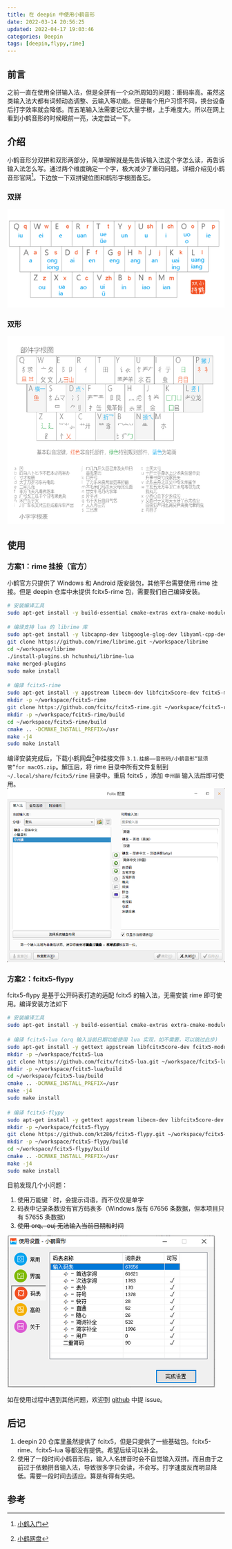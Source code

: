 ```yaml
---
title: 在 deepin 中使用小鹤音形
date: 2022-03-14 20:56:25
updated: 2022-04-17 19:03:46
categories: Deepin
tags: [deepin,flypy,rime]
---
```


## 前言
之前一直在使用全拼输入法，但是全拼有一个众所周知的问题：重码率高。虽然这类输入法大都有词频动态调整、云输入等功能。但是每个用户习惯不同，换台设备后打字效率就会降低。而五笔输入法需要记忆大量字根，上手难度大。所以在网上看到小鹤音形的时候眼前一亮，决定尝试一下。

## 介绍
小鹤音形分双拼和双形两部分，简单理解就是先告诉输入法这个字怎么读，再告诉输入法怎么写。通过两个维度确定一个字，极大减少了重码问题。详细介绍见小鹤音形官网[^1]。下边放一下双拼键位图和鹤形字根图备忘。

### 双拼
![小鹤双拼键位图](/img/posts/use-flypy-in-deepin/hejp.png)

### 双形
![小鹤鹤形字根图](/img/posts/use-flypy-in-deepin/xhup.png)

## 使用

### 方案1：rime 挂接（官方）
小鹤官方只提供了 Windows 和 Android 版安装包，其他平台需要使用 rime 挂接。但是 deepin 仓库中未提供 fcitx5-rime 包，需要我们自己编译安装。
```bash
# 安装编译工具
sudo apt-get install -y build-essential cmake-extras extra-cmake-modules

# 编译支持 lua 的 librime 库
sudo apt-get install -y libcapnp-dev libgoogle-glog-dev libyaml-cpp-dev libleveldb-dev libmarisa-dev capnproto
git clone https://github.com/rime/librime.git ~/workspace/librime
cd ~/workspace/librime
./install-plugins.sh hchunhui/librime-lua
make merged-plugins
sudo make install

# 编译 fcitx5-rime
sudo apt-get install -y appstream libecm-dev libfcitx5core-dev fcitx5-modules-dev
mkdir -p ~/workspace/fcitx5-rime
git clone https://github.com/fcitx/fcitx5-rime.git ~/workspace/fcitx5-rime
mkdir -p ~/workspace/fcitx5-rime/build
cd ~/workspace/fcitx5-rime/build
cmake .. -DCMAKE_INSTALL_PREFIX=/usr
make -j4
sudo make install
```
编译安装完成后，下载小鹤网盘[^2]中挂接文件 `3.1.挂接——音形码/小鹤音形“鼠须管”for macOS.zip`。解压后，将 rime 目录中所有文件复制到 `~/.local/share/fcitx5/rime` 目录中。重启 fcitx5 ，添加 `中州韻` 输入法后即可使用。
![fcitx5-rime](/img/posts/use-flypy-in-deepin/fcitx5-rime.png)

### 方案2：fcitx5-flypy
fcitx5-flypy 是基于公开码表打造的适配 fcitx5 的输入法，无需安装 rime 即可使用。编译安装方法如下
```bash
# 安装编译工具
sudo apt-get install -y build-essential cmake-extras extra-cmake-modules

# 编译 fcitx5-lua (orq 输入当前日期功能使用 lua 实现，如不需要，可以跳过此步)
sudo apt-get install -y gettext appstream libfcitx5core-dev fcitx5-modules-dev liblua5.3-dev 
mkdir -p ~/workspace/fcitx5-lua
git clone https://github.com/fcitx/fcitx5-lua.git ~/workspace/fcitx5-lua
mkdir -p ~/workspace/fcitx5-lua/build
cd ~/workspace/fcitx5-lua/build
cmake .. -DCMAKE_INSTALL_PREFIX=/usr
make -j4
sudo make install

# 编译 fcitx5-flypy
sudo apt-get install -y gettext appstream libecm-dev libfcitx5core-dev libboost-dev libimecore-dev libimetable-dev
mkdir -p ~/workspace/fcitx5-flypy
git clone https://github.com/kt286/fcitx5-flypy.git ~/workspace/fcitx5-flypy
mkdir -p ~/workspace/fcitx5-flypy/build
cd ~/workspace/fcitx5-flypy/build
cmake .. -DCMAKE_INSTALL_PREFIX=/usr
make -j4
sudo make install
```
目前发现几个小问题：
1. 使用万能键 ` 时，会提示词语，而不仅仅是单字
2. 码表中记录条数没有官方码表多（Windows 版有 67656 条数据，但本项目只有 57655 条数据）
3. ~~使用 orq、ouj 无法输入当前日期和时间~~

![Windows 版码表](/img/posts/use-flypy-in-deepin/mabn.png)

如在使用过程中遇到其他问题，欢迎到 [github](https://github.com/kt286/fcitx5-flypy/issues) 中提 issue。

## 后记
1. deepin 20 仓库里虽然提供了 fcitx5，但是只提供了一些基础包。fcitx5-rime、fcitx5-lua 等都没有提供。希望后续可以补全。
2. 使用了一段时间小鹤音形后，输入人名拼音时会不自觉输入双拼。而且由于之前过于依赖拼音输入法，导致很多字只会读，不会写。打字速度反而明显降低。需要一段时间去适应。算是有得有失吧。

## 参考
[^1]: [小鹤入门](https://help.flypy.com/#/xh)
[^2]: [小鹤网盘](http://flypy.ys168.com)
